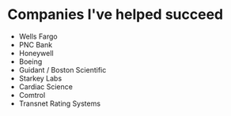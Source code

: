 # Companies I've helped succeed

* Wells Fargo
* PNC Bank
* Honeywell
* Boeing
* Guidant / Boston Scientific
* Starkey Labs
* Cardiac Science
* Comtrol
* Transnet Rating Systems
